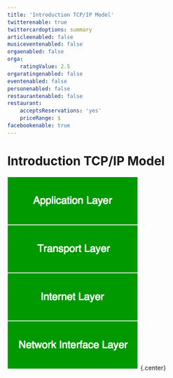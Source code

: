 ```yaml
---
title: 'Introduction TCP/IP Model'
twitterenable: true
twittercardoptions: summary
articleenabled: false
musiceventenabled: false
orgaenabled: false
orga:
    ratingValue: 2.5
orgaratingenabled: false
eventenabled: false
personenabled: false
restaurantenabled: false
restaurant:
    acceptsReservations: 'yes'
    priceRange: $
facebookenable: true
---
```


# <a href="/network/foundations-of-networking-networking-basics/4-tcp-ip-model" class="nav-button transform"><span></span></a>Introduction TCP/IP Model

![](TCP_IP_Model.png?cropResize=500,500)   {.center}